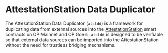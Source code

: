 # AttestationStation Data Duplicator

The AttesationStation Data Duplicator (`atstdd`) is a framework for duplicating data from external sources into the [AttestationStation](https://community.optimism.io/docs/identity/build/) smart contracts on OP Mainnet and OP Goerli.
`atstdd` is designed to be verifiable so that external data sources can be imported into the AttestationStation without the need for trustless bridging mechanisms.
